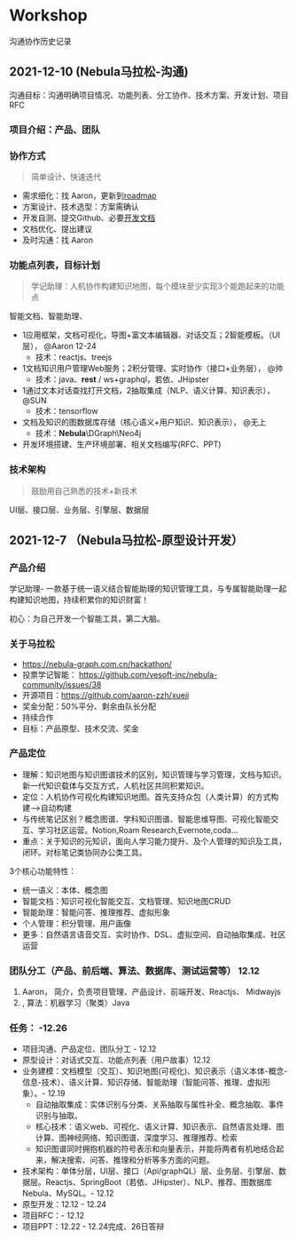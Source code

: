 # Workshop

沟通协作历史记录

## 2021-12-10 (Nebula马拉松-沟通)

沟通目标：沟通明确项目情况、功能列表、分工协作、技术方案、开发计划、项目RFC

### 项目介绍：产品、团队

### 协作方式

> 简单设计、快速迭代

* 需求细化：找 Aaron，更新到[roadmap](./Roadmap.md)
* 方案设计、技术选型：方案需确认
* 开发自测、提交Github、必要[开发文档](./develop.md)
* 文档优化、提出建议
* 及时沟通：找 Aaron

### 功能点列表，目标计划

> 学记助理：人机协作构建知识地图，每个模块至少实现3个能跑起来的功能点

智能文档、智能助理、

* 1应用框架，文档可视化，导图+富文本编辑器、对话交互；2智能模板。（UI层）， @Aaron 12-24
  - 技术：reactjs、treejs
* 1文档知识用户管理Web服务；2积分管理、实时协作（接口+业务层）， @帅
  - 技术：java、**rest** / ws+graphql，若依、JHipster
* 1通过文本对话查找打开文档，2抽取集成（NLP、语义计算、知识表示）， @SUN
  - 技术：tensorflow
* 文档及知识的图数据库存储（核心语义+用户知识、知识表示）， @无上
  - 技术：**Nebula**\DGraph\Neo4j
* 开发环境搭建、生产环境部署、相关文档编写(RFC、PPT)


### 技术架构

> 鼓励用自己熟悉的技术+新技术

UI层、接口层、业务层、引擎层、数据层


## 2021-12-7 （Nebula马拉松-原型设计开发）

### 产品介绍

学记助理- 一款基于统一语义结合智能助理的知识管理工具，与专属智能助理一起构建知识地图，持续积累你的知识财富！

初心：为自己开发一个智能工具，第二大脑。

### 关于马拉松 

* https://nebula-graph.com.cn/hackathon/ 
* 投票学记智能： https://github.com/vesoft-inc/nebula-community/issues/38
* 开源项目：https://github.com/aaron-zzh/xueji
* 奖金分配：50%平分、剩余由队长分配
* 持续合作
* 目标：产品原型、技术交流、奖金

### 产品定位

* 理解：知识地图与知识图谱技术的区别，知识管理与学习管理，文档与知识。新一代知识载体与交互方式，人机社区共同积累知识。
* 定位：人机协作可视化构建知识地图。首先支持众包（人类计算）的方式构建-->自动构建
* 与传统笔记区别？概念图谱、学科知识图谱、智能思维导图、可视化智能交互、学习社区运营。Notion,Roam Research,Evernote,coda...
* 重点：关于知识的元知识，面向人学习能力提升、及个人管理的知识及工具，闭环。对标笔记类协同办公类工具。

3个核心功能特性：

* 统一语义：本体、概念图
* 智能文档：知识可视化智能交互、文档管理、知识地图CRUD
* 智能助理：智能问答、推理推荐、虚拟形象
* 个人管理：积分管理、用户画像
* 更多：自然语言语音交互、实时协作、DSL、虚拟空间、自动抽取集成、社区运营

### 团队分工（产品、前后端、算法、数据库、测试运营等） 12.12

1. Aaron， 简介，负责项目管理、产品设计、前端开发、Reactjs、 Midwayjs   
2. , 算法：机器学习（聚类）Java 

### 任务： -12.26

* 项目沟通、产品定位、团队分工 - 12.12
* 原型设计：对话式交互、功能点列表（用户故事）12.12
* 业务建模：文档模型（交互）、知识地图(可视化)、知识表示（语义本体-概念-信息-技术）、语义计算、知识存储、智能助理（智能问答、推理、虚拟形象）。- 12.19
    * 自动抽取集成：实体识别与分类、关系抽取与属性补全、概念抽取、事件识别与抽取。
    * 核心技术：语义web、可视化、语义计算、知识表示、自然语言处理、图计算、图神经网络、知识图谱、深度学习、推理推荐、检索
    * 知识图谱同时拥抱机器的符号表示和向量表示，并能将两者有机地结合起来，解决搜索、问答、推理和分析等多方面的问题。
* 技术架构：单体分层，UI层、接口（Api/graphQL）层、业务层、引擎层、数据层。Reactjs、SpringBoot（若依、JHipster）、NLP、推荐、图数据库Nebula、MySQL。- 12.12
* 原型开发：12.12 - 12.24
* 项目RFC：- 12.12
* 项目PPT：12.22 - 12.24完成、26日答辩

